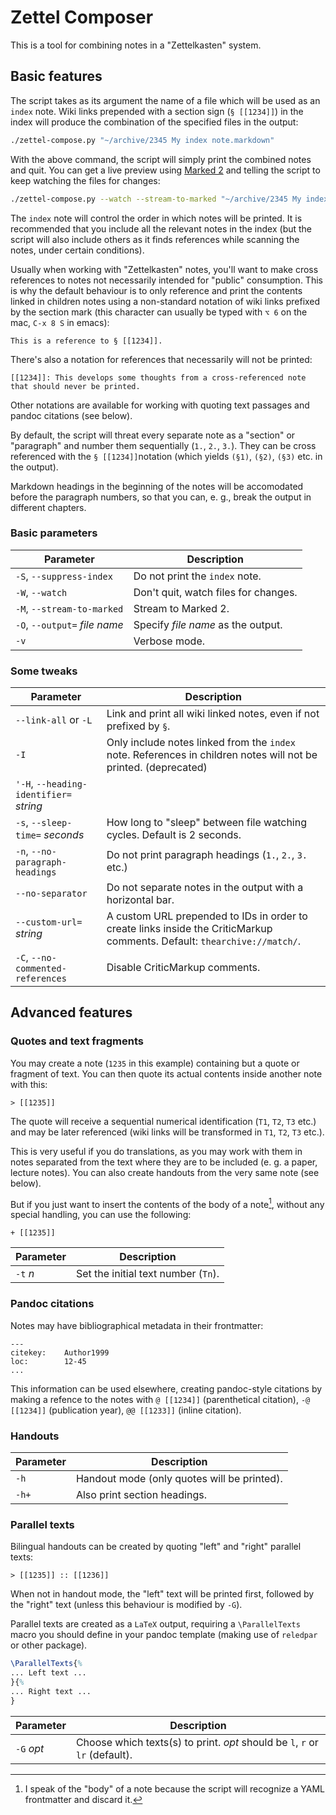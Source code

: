 # Zettel Composer

This is a tool for combining notes in a "Zettelkasten" system.

## Basic features

The script takes as its argument the name of a file which will be used as an `index` note. Wiki links prepended with a section sign (`§ [[1234]]`) in the index will produce the combination of the specified files in the output:

```sh
./zettel-compose.py "~/archive/2345 My index note.markdown"
```

With the above command, the script will simply print the combined notes and quit. You can get a live preview using [Marked 2](https://marked2app.com/) and telling the script to keep watching the files for changes:

```sh
./zettel-compose.py --watch --stream-to-marked "~/archive/2345 My index note.markdown"
```

The `index` note will control the order in which notes will be printed. It is recommended that you include all the relevant notes in the index (but the script will also include others as it finds references while scanning the notes, under certain conditions).

Usually when working with "Zettelkasten" notes, you'll want to make cross references to notes not necessarily intended for "public" consumption. This is why the default behaviour is to only reference and print the contents linked in children notes using a non-standard notation of wiki links prefixed by the section mark (this character can usually be typed with `⌥ 6` on the mac, `C-x 8 S` in emacs):

```
This is a reference to § [[1234]].
```

There's also a notation for references that necessarily will not be printed:

```
[[1234]]: This develops some thoughts from a cross-referenced note that should never be printed.
```

Other notations are available for working with quoting text passages and pandoc citations (see below).

By default, the script will threat every separate note as a "section" or "paragraph" and number them sequentially (`1.`, `2.`, `3.`). They can be cross referenced with the `§ [[1234]]`notation (which yields `(§1)`, `(§2)`, `(§3)` etc. in the output).

Markdown headings in the beginning of the notes will be accomodated before the paragraph numbers, so that you can, e. g., break the output in different chapters.

### Basic parameters

| Parameter                     | Description                          |
| ----------                    | ----------                           |
| `-S`, `--suppress-index`      | Do not print the `index` note.       |
| `-W`, `--watch`               | Don't quit, watch files for changes. |
| `-M`, `--stream-to-marked`    | Stream to Marked 2.                  |
| `-O`, `--output=` *file name* | Specify *file name* as the output.   |
| `-v`                          | Verbose mode.                        |


### Some tweaks

| Parameter                               | Description                                                                                                          |
| ----------                              | ----------                                                                                                           |
| `--link-all` or `-L`                    | Link and print all wiki linked notes, even if not prefixed by `§`.                                                   |
| `-I`                                    | Only include notes linked from the `index` note. References in children notes will not be printed. (deprecated)      |
| `'-H`, `--heading-identifier=` *string* |                                                                                                                      |
| `-s`, `--sleep-time=` *seconds*         | How long to "sleep" between file watching cycles. Default is 2 seconds.                                              |
| `-n`, `--no-paragraph-headings`         | Do not print paragraph headings (`1.`, `2.`, `3.` etc.)                                                              |
| `--no-separator`                        | Do not separate notes in the output with a horizontal bar.                                                           |
| `--custom-url=` *string*                | A custom URL prepended to IDs in order to create links inside the CriticMarkup comments. Default: `thearchive://match/`. |
| `-C`, `--no-commented-references`       | Disable CriticMarkup comments.                                                                                       |



## Advanced features
### Quotes and text fragments ###


You may create a note (`1235` in this example) containing but a quote or fragment of text. You can then quote its actual contents inside another note with this:

```
> [[1235]]
```

The quote will receive a sequential numerical identification (`T1`, `T2`, `T3` etc.) and may be later referenced (wiki links will be transformed in `T1`, `T2`, `T3` etc.).

This is very useful if you do translations, as you may work with them in notes separated from the text where they are to be included (e. g. a paper, lecture notes). You can also create handouts from the very same note (see below).

But if you just want to insert the contents of the body of a  note[^1], without any special handling, you can use the following:

```
+ [[1235]]
```


| Parameter  | Description                         |
| ---------- | ----------                          |
| `-t` *n*   | Set the initial text number (`Tn`). |


### Pandoc citations ###

Notes may have bibliographical metadata in their frontmatter:

```
---
citekey:	Author1999
loc:		12-45
...
```

This information can be used elsewhere, creating  pandoc-style citations by making a refence to the notes with `@ [[1234]]` (parenthetical citation), `-@ [[1234]]` (publication year), `@@ [[1233]]` (inline citation).


### Handouts ###

| Parameter | Description                                 |
| --------- | ----------                                  |
| `-h`      | Handout mode (only quotes will be printed). |
| `-h+`     | Also print section headings.                |


### Parallel texts ###

Bilingual handouts can be created by quoting "left" and "right" parallel texts:

```
> [[1235]] :: [[1236]]
```

When not in handout mode, the "left" text will be printed first, followed by the "right" text (unless this behaviour is modified by `-G`).

Parallel texts are created as a `LaTeX` output, requiring a `\ParallelTexts` macro you should define in your pandoc template (making use of `reledpar` or other package). 

```latex
\ParallelTexts{%
... Left text ...
}{%
... Right text ...
}
```

| Parameter  | Description                                                  |
| ---------  | ----------                                                   |
| `-G` *opt* | Choose which texts(s) to print. *opt* should be `l`,  `r` or `lr` (default). |


[^1]: I speak of the "body" of a note because the script will recognize a YAML frontmatter and discard it.
